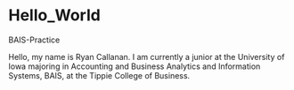 # Hello_World
BAIS-Practice 

Hello, my name is Ryan Callanan. I am currently a junior at the University of Iowa majoring in Accounting and Business Analytics and Information Systems, BAIS, at the Tippie College of Business.
